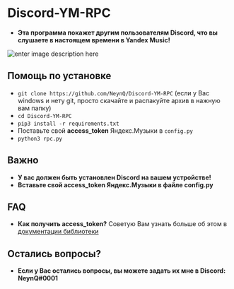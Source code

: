 # Discord-YM-RPC
+ **Эта программа покажет другим пользователям Discord, что вы слушаете в настоящем времени в Yandex Music!**

![enter image description here](https://i.ibb.co/bzn63b1/image.png)
## Помощь по установке
+ `git clone https://github.com/NeynQ/Discord-YM-RPC` (если у Вас windows и нету git, просто скачайте и распакуйте архив в нажную вам папку)
+ `cd Discord-YM-RPC`
+ `pip3 install -r requirements.txt`
+ Поставьте свой **access_token** Яндекс.Музыки в `config.py`
+ `python3 rpc.py`
## Важно
+ **У вас должен быть установлен Discord на вашем устройстве!**
+ **Вставьте свой access_token Яндекс.Музыки в файле config.py**
## FAQ
+ **Как получить access_token?**
Советую Вам узнать больше об этом в [документации библиотеки](https://yandex-music.readthedocs.io/en/main/token.html)

## Остались вопросы?
+ **Если у Вас остались вопросы, вы можете задать их мне в Discord: NeynQ#0001**
